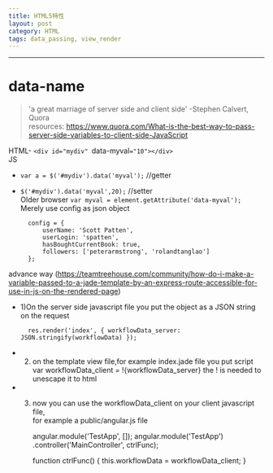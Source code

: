 ```yaml
---
title: HTML5特性
layout: post
category: HTML
tags: data_passing, view_render
---
```

---
# data-name 

> 'a great marriage of server side and client side' -Stephen Calvert, Quora  
> resources: https://www.quora.com/What-is-the-best-way-to-pass-server-side-variables-to-client-side-JavaScript  

HTML- `<div id="mydiv" `data-myval`="10"></div>`  
JS  
- `var a = $('#mydiv').data('myval');` //getter  
- `$('#mydiv').data('myval',20);` //setter  
Older browser  `var myval = element.getAttribute('data-myval');`  
Merely use config as json object  
		
		config = {
			userName: 'Scott Patten',
			userLogin: 'spatten',
			hasBoughtCurrentBook: true,
			followers: ['peterarmstrong', 'rolandtanglao']
		};
advance way (https://teamtreehouse.com/community/how-do-i-make-a-variable-passed-to-a-jade-template-by-an-express-route-accessible-for-use-in-js-on-the-rendered-page)  
- 1)On the server side javascript file you put the object as a JSON string on the request  
		
		res.render('index', { workflowData_server: JSON.stringify(workflowData) });

- 2) on the template view file,for example index.jade file you put script  
 var workflowData_client = !{workflowData_server} the ! is needed to unescape it to html  
- 3) now you can use the workflowData_client on your client javascript file,  
for example a public/angular.js file  
		
		angular.module('TestApp', []); angular.module('TestApp') .controller('MainController', ctrlFunc);

		function ctrlFunc() { this.workflowData = workflowData_client; }



